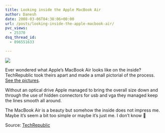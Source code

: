 ```yaml
---
title: Looking inside the Apple MacBook Air
author: Danesh
date: 2008-03-06T04:38:06+00:00
url: /posts/looking-inside-the-apple-macbook-air/
pvc_views:
  - 25370
dsq_thread_id:
  - 896551633

---
```

![][1]

Ever wondered what Apple&#8217;s MacBook Air looks like on the inside? TechRepublic took theirs apart and made a small pictorial of the process. [See the pictures][2].

Without an optical drive Apple managed to bring the overall size down and through the use of hidden connectors for usb and vga they managed keep the lines smooth all around.

The MacBook Air is a beauty but somehow the inside does not impress me. Maybe it&#8217;s seem a bit too simple or maybe it&#8217;s just me. I don&#8217;t know 🙂

Source: [TechRepublic][2]

 [1]: http://i62.photobucket.com/albums/h100/vwvr9/190057-500-235.jpg
 [2]: http://content.techrepublic.com.com/2346-13636_11-190015-42.html